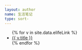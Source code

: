 ```yaml
---
layout: author
name: 生活笔记
type: sort-
---
```


<div class="page clearfix" post>
    <ul>
    {% for v in site.data.elifeLink %}
      <li>
        <a href="{{ site.baseurl }}/evernote-elife?link={{ v.link }}">
          {{ v.title }}
        </a>
      </li>
    {% endfor %}
    </ul>
</div>